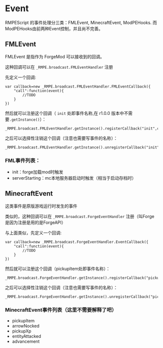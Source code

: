 # Event

RMPEScript 的事件处理分三类：FMLEvent, MinecraftEvent, ModPEHooks.
而ModPEHooks由前两种Event控制，并且尚不完善。

## FMLEvent

FMLEvent 是指作为 ForgeMod 可以接收到的回调。

这种回调可以在 `_RMPE.broadcast.FMLEventHandler` 注册

先定义一个回调:
```
var callback=new _RMPE.broadcast.FMLEventHandler.FMLEventCallback({
    "call":function(event){
        //TODO
    }
})
```
然后就可以注册这个回调（ `init` 处即事件名称,在 r1.0.0 版本中不需要`.getInstance()`）：
```
_RMPE.broadcast.FMLEventHandler.getInstance().registerCallback("init",callback)
```
之后可以选择性注销这个回调（注意也需要写事件的名称）：
```
_RMPE.broadcast.FMLEventHandler.getInstance().unregisterCallback("init",callback)
```
### FML事件列表：
* init：forge加载mod时触发
* serverStarting：mc本地服务器启动时触发（相当于启动存档时）

## MinecraftEvent

这类事件是原版游戏运行时发生的事件

类似的，这种回调可以在 `_RMPE.broadcast.ForgeEventHandler` 注册（叫Forge是因为注册是用的是ForgeAPI）

与上面类似，先定义一个回调:
```
var callback=new _RMPE.broadcast.ForgeEventHandler.EventCallback({
    "call":function(event){
        //TODO
    }
})
```
然后就可以注册这个回调（pickupItem处即事件名称）：
```
_RMPE.broadcast.ForgeEventHandler.getInstance().registerCallback("pickupItem",callback)
```
之后可以选择性注销这个回调（注意也需要写事件的名称）：
```
_RMPE.broadcast.ForgeEventHandler.getInstance().unregisterCallback("pickupItem",callback)
```

### MinecraftEvent事件列表（这里不需要解释了吧）
* pickupItem
* arrowNocked
* pickupXp
* entityAttacked
* advancement


